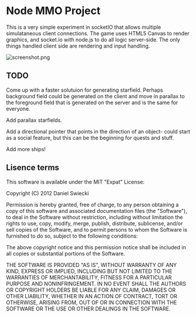 Node MMO Project
================

This is a very simple experiment in socketIO that allows multiple simulataneous client connections. The game uses HTML5 Canvas to render graphics, and socket.io with node.js to do all logic server-side. The only things handled client side are rendering and input handling.

![screenshot.png](https://github.com/swiecki/node-mmo/raw/master/screenshot.png "Screenshot")

TODO
----

Come up with a faster solutuion for generating starfield. Perhaps background field could be generated on the client and move in parallax to the foreground field that is generated on the server and is the same for everyone.

Add parallax starfields.

Add a directional pointer that points in the direction of an object- could start as a social feature, but this can be the beginning for quests and stuff.

Add more ships!

Lisence terms
-------------

This software is available under the MIT "Expat" License:

Copyright (C) 2012 Daniel Swiecki

Permission is hereby granted, free of charge, to any person obtaining a copy of this software and associated documentation files (the "Software"), to deal in the Software without restriction, including without limitation the rights to use, copy, modify, merge, publish, distribute, sublicense, and/or sell copies of the Software, and to permit persons to whom the Software is furnished to do so, subject to the following conditions:

The above copyright notice and this permission notice shall be included in all copies or substantial portions of the Software.

THE SOFTWARE IS PROVIDED "AS IS", WITHOUT WARRANTY OF ANY KIND, EXPRESS OR IMPLIED, INCLUDING BUT NOT LIMITED TO THE WARRANTIES OF MERCHANTABILITY, FITNESS FOR A PARTICULAR PURPOSE AND NONINFRINGEMENT. IN NO EVENT SHALL THE AUTHORS OR COPYRIGHT HOLDERS BE LIABLE FOR ANY CLAIM, DAMAGES OR OTHER LIABILITY, WHETHER IN AN ACTION OF CONTRACT, TORT OR OTHERWISE, ARISING FROM, OUT OF OR IN CONNECTION WITH THE SOFTWARE OR THE USE OR OTHER DEALINGS IN THE SOFTWARE.
